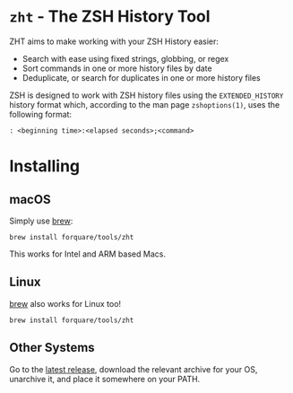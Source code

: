 # `zht` - The ZSH History Tool

ZHT aims to make working with your ZSH History easier:

* Search with ease using fixed strings, globbing, or regex
* Sort commands in one or more history files by date
* Deduplicate, or search for duplicates in one or more history files

ZSH is designed to work with ZSH history files using the `EXTENDED_HISTORY`
history format which, according to the man page `zshoptions(1)`, uses the
following format:

```
: <beginning time>:<elapsed seconds>;<command>
```

# Installing

## macOS

Simply use [brew](https://brew.sh/):

```
brew install forquare/tools/zht
```

This works for Intel and ARM based Macs.

## Linux

[brew](https://brew.sh/) also works for Linux too!

```
brew install forquare/tools/zht
```

## Other Systems

Go to the [latest release](https://github.com/forquare/zht/releases/tag/0.1.1-test), download the relevant archive for your OS, unarchive it, and place it somewhere on your PATH.
